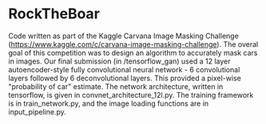 # RockTheBoar
Code written as part of the Kaggle Carvana Image Masking Challenge (https://www.kaggle.com/c/carvana-image-masking-challenge). The overal goal of this competition was to design an algorithm to accurately mask cars in images. Our final submission (in /tensorflow_gan) used a 12 layer autoencoder-style fully convolutional neural network - 6 convolutional layers followed by 6 deconvolutional layers. This provided a pixel-wise "probability of car" estimate. The network architecture, written in tensorflow, is given in convnet_architecture_12l.py. The training framework is in train_network.py, and the image loading functions are in input_pipeline.py. 
